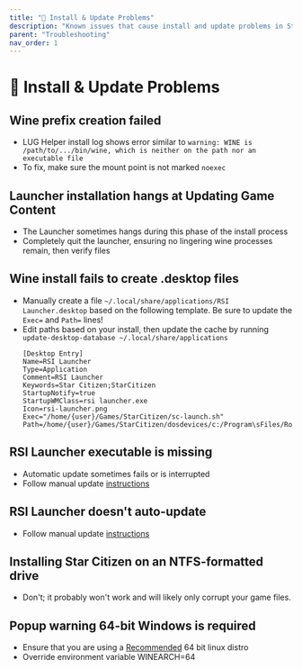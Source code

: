 ```yaml
---
title: "💾 Install & Update Problems"
description: "Known issues that cause install and update problems in Star Citizen on Linux and troubleshooting steps to resolve them"
parent: "Troubleshooting"
nav_order: 1
---
```


# 💾 Install & Update Problems

## Wine prefix creation failed
- LUG Helper install log shows error similar to `warning: WINE is /path/to/.../bin/wine, which is neither on the path nor an executable file`
- To fix, make sure the mount point is not marked `noexec`


## Launcher installation hangs at Updating Game Content
- The Launcher sometimes hangs during this phase of the install process
- Completely quit the launcher, ensuring no lingering wine processes remain, then verify files


## Wine install fails to create .desktop files
- Manually create a file `~/.local/share/applications/RSI Launcher.desktop` based on the following template. Be sure to update the `Exec=` and `Path=` lines!
- Edit paths based on your install, then update the cache by running `update-desktop-database ~/.local/share/applications`
  ```
  [Desktop Entry]
  Name=RSI Launcher
  Type=Application
  Comment=RSI Launcher
  Keywords=Star Citizen;StarCitizen
  StartupNotify=true
  StartupWMClass=rsi launcher.exe
  Icon=rsi-launcher.png
  Exec="/home/{user}/Games/StarCitizen/sc-launch.sh"
  Path=/home/{user}/Games/StarCitizen/dosdevices/c:/Program\sFiles/Roberts\sSpace\sIndustries/RSI\sLauncher
  ```


## RSI Launcher executable is missing
- Automatic update sometimes fails or is interrupted
- Follow manual update [instructions](/Tips-and-Tricks#rsi-launcher-manual-update)

## RSI Launcher doesn't auto-update
- Follow manual update [instructions](/Tips-and-Tricks#rsi-launcher-manual-update)

## Installing Star Citizen on an NTFS-formatted drive
- Don't; it probably won't work and will likely only corrupt your game files.

## Popup warning 64-bit Windows is required
- Ensure that you are using a [Recommended](/Tips-and-Tricks#recommended-distros) 64 bit linux distro
- Override environment variable WINEARCH=64

